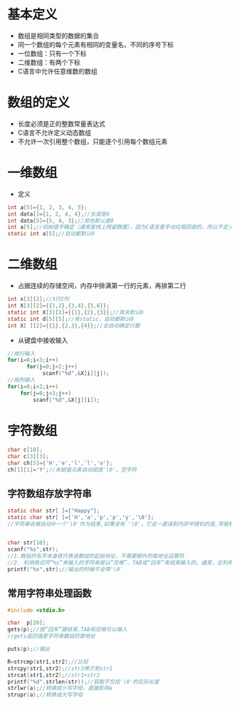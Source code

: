 # 基本定义

- 数组是相同类型的数据的集合
- 同一个数组的每个元素有相同的变量名，不同的序号下标
- 一位数组：只有一个下标
- 二维数组：有两个下标
- C语言中允许任意维数的数组

# 数组的定义

- 长度必须是正的整数常量表达式
- C语言不允许定义动态数组
- 不允许一次引用整个数组，只能逐个引用每个数组元素

# 一维数组

- 定义

```C
int a[5]={1, 2, 3, 4, 5};
int data[]={1, 2, 4, 4};//长度是4
int data[5]={5, 4, 3};//其他默认是0
int a[5];//初始值不确定（通常是栈上残留数据），因为C语言是手动垃圾回收的，所以不定义的情况下，可能得到垃圾值
static int a[5];//自动都默认0
```

# 二维数组

- 占据连续的存储空间，内存中排满第一行的元素，再排第二行

```C
int x[3][2];//3行2列
int X[3][2]={{1,2},{3,4},{5,6}};
static int X[3][2]={{1},{2},{3}};//其余默认0
static int d[5][5];//有static，自动都默认0
int X[ ][2]={{1},{2,3},{4}};//会自动确定行数
```

- 从键盘中接收输入

```C
//按行输入
for(i=0;i<3;i++)
      for(j=0;j<2;j++)
           scanf("%d",&X[i][j]);
//按列输入
for(i=0;i<2;i++)
    for(j=0;j<3;j++)
        scanf("%d",&X[j][i]);

```

# 字符数组

```C
char c[10];
char c[3][3];
char ch[5]={'H','e','l','l','o'};
ch[1][1]='Y';//未赋值元素自动赋值'\0'，空字符
```

## 字符数组存放字符串

```C
static char str[ ]={"Happy"};
static char str[ ]={'H','a','p','p','y','\0'};
//字符串会被自动补一个'\0'作为结束,如果没有 '\0'，它会一直读到内存中随机的值,导致程序崩溃


char str[10];
scanf("%s",str);
//1.数组的名字本身就代表该数组的起始地址，不需要额外的取地址运算符
//2. 利用格式符“%s”来输入的字符串是以“空格”、TAB或“回车”来结束输入的。通常，在利用一个scanf函数来同时输入多个字符串时，字符串之间以“空格”为间隔，最后按“回车”符结束输入
printf("%s",str);//输出的时候不会带'\0'

```

## 常用字符串处理函数

```C
#include <stdio.h>

char  p[20];
gets(p);//按”回车”键结束,TAB和空格可以输入
//gets返回值是字符串数组的首地址

puts(p);//输出

R=strcmp(str1,str2);//比较
strcpy(str1,str2);//str2拷贝到str1
strcat(str1,str2);//str1+str2
printf("%d",strlen(str));//获取不包括'\0'的实际长度
strlwr(a);//转换成小写字母，直接影响a
strupr(a);//转换成大写字母



```

